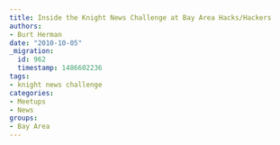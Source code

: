 ```yaml
---
title: Inside the Knight News Challenge at Bay Area Hacks/Hackers
authors:
- Burt Herman
date: "2010-10-05"
_migration:
  id: 962
  timestamp: 1486602236
tags:
- knight news challenge
categories:
- Meetups
- News
groups:
- Bay Area
---
```


